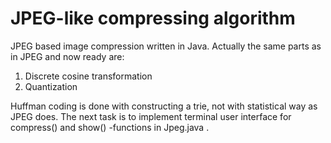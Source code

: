 # JPEG-like compressing algorithm 

JPEG based image compression written in Java. Actually the same parts as in JPEG and now ready are:

1. Discrete cosine transformation
2. Quantization

Huffman coding is done with constructing a trie, not with statistical way as JPEG does. The next task is to implement terminal user interface for compress() and show() -functions in Jpeg.java .
